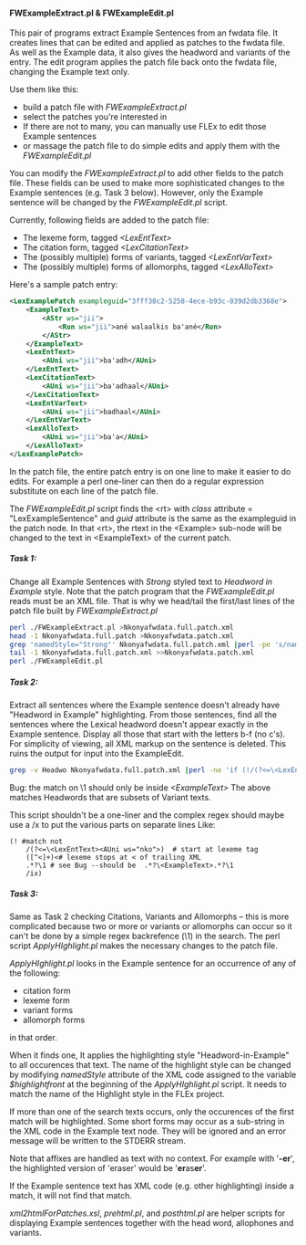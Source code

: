 #### FWExampleExtract.pl & FWExampleEdit.pl
This pair of programs extract Example Sentences from an fwdata file. It creates lines that can be edited and applied as patches to the fwdata file.
As well as the Example data, it also gives the headword and variants of the entry.
The edit program applies the patch file back onto the fwdata file, changing the Example text only.

Use them like this:
- build a patch file with *FWExampleExtract.pl*
- select the patches you're interested in
- If there are not to many, you can manually use FLEx to edit those Example sentences
- or massage the patch file to do simple edits and apply them with the *FWExampleEdit.pl*

You can modify the *FWExampleExtract.pl* to add other fields to the patch file.
These fields can be used to make more sophisticated changes to the Example sentences (e.g. Task 3 below).
However, only the Example sentence will be changed by the *FWExampleEdit.pl* script.

Currently, following fields are added to the patch file:
- The lexeme form, tagged *\<LexEntText\>*
- The citation form, tagged *\<LexCitationText\>*
- The (possibly multiple) forms of variants, tagged *\<LexEntVarText\>*
- The (possibly multiple) forms of allomorphs, tagged *\<LexAlloText\>*

Here's a sample patch entry:
````XML
<LexExamplePatch exampleguid="3fff38c2-5258-4ece-b93c-039d2db3368e">
	<ExampleText>
		<AStr ws="jii">
			<Run ws="jii">ané walaalkis ba'ané</Run>
		</AStr>
	</ExampleText>
	<LexEntText>
		<AUni ws="jii">ba'adh</AUni>
	</LexEntText>
	<LexCitationText>
		<AUni ws="jii">ba'adhaal</AUni>
	</LexCitationText>
	<LexEntVarText>
		<AUni ws="jii">badhaal</AUni>
	</LexEntVarText>
	<LexAlloText>
		<AUni ws="jii">ba'a</AUni>
	</LexAlloText>
</LexExamplePatch>
````
In the patch file, the entire patch entry is on one line to make it easier to do edits. For example a perl one-liner can then do a regular expression substitute on each line of the patch file.

The *FWExampleEdit.pl* script finds the \<rt\> with *class* attribute = "LexExampleSentence" and *guid* attribute is the same as the exampleguid in the patch node.
In that \<rt\>, the rtext in the \<Example\> sub-node will be changed to the text in \<ExampleText\> of the current patch.
##### Task 1:
Change all Example Sentences with *Strong* styled text to *Headword in Example* style. Note that the patch program that the *FWExampleEdit.pl* reads must be an XML file. That is why we head/tail the first/last lines of the patch file built by *FWExampleExtract.pl*
```bash
perl ./FWExampleExtract.pl >Nkonyafwdata.full.patch.xml
head -1 Nkonyafwdata.full.patch >Nkonyafwdata.patch.xml
grep 'namedStyle="Strong"' Nkonyafwdata.full.patch.xml |perl -pe 's/namedStyle="Strong"/namedStyle="Headword in Example"/g;' >>Nkonyafwdata.patch.xml
tail -1 Nkonyafwdata.full.patch.xml >>Nkonyafwdata.patch.xml
perl ./FWExampleEdit.pl
```
##### Task 2:
Extract all sentences where the Example sentence doesn't already have "Headword in Example" highlighting. From those sentences, find all the sentences where the Lexical headword doesn't appear exactly in the Example sentence. Display all those that start with the letters b-f (no c's). For simplicity of viewing, all XML markup on the sentence is deleted. This ruins the output for input into the ExampleEdit. 
```bash
grep -v Headwo Nkonyafwdata.full.patch.xml |perl -ne 'if (!/(?<=\<LexEntText><AUni ws="nko">)([^<]+)<.*?\1/i) { print  }'  |perl -pe 's/<(.)?(LexExamplePatch|AUni|AStr|Run)[^>]*>//g;' |sort |grep 'LexEntText>[bdeɛf]' |less
```
Bug: the match on \1 should only be inside *\<ExampleText\>* The above matches Headwords that are subsets of Variant texts.

This script shouldn't be a one-liner and the complex regex should maybe use a /x to put the various parts on separate lines Like:
```
(! #match not
	/(?<=\<LexEntText><AUni ws="nko">)  # start at lexeme tag
	([^<]+)<# lexeme stops at < of trailing XML
	.*?\1 # see Bug --should be  .*?\<ExampleText>.*?\1
	/ix)
```
##### Task 3:
Same as Task 2 checking Citations, Variants and Allomorphs &ndash; this is more complicated because two or more  or variants or allomorphs can occur so it can't be done by a simple regex backrefence (\1) in the search.
The perl script *ApplyHIghlight.pl* makes the necessary changes to the patch file.

*ApplyHIghlight.pl* looks in the Example sentence for an occurrence of any of the following:
 - citation form
 - lexeme form
 - variant forms
 - allomorph forms

 in that order.

When it finds one, It applies the highlighting style "Headword-in-Example" to all occurences that text.
The name of the highlight style can be changed by modifying *namedStyle* attribute of the XML code assigned to the variable *\$highlightfront* at the beginning of the *ApplyHIghlight.pl* script.
It needs to match the name of the Highlight style in the FLEx project.

If more than one of the search texts occurs, only the occurences of the first match will be highlighted.
Some short forms may occur as a sub-string in the XML code in the Example text node.
They will be ignored and an error message will be written to the STDERR stream.

Note that affixes are handled as text with no context. For example with '**-er**', the highlighted version of 'eraser' would be '**er**as**er**'.

If the Example sentence text has XML code (e.g. other highlighting) inside a match, it will not find that match.

*xml2htmlForPatches.xsl*, *prehtml.pl*, and *posthtml.pl*  are helper scripts for displaying Example sentences together with the head word, allophones and variants.

